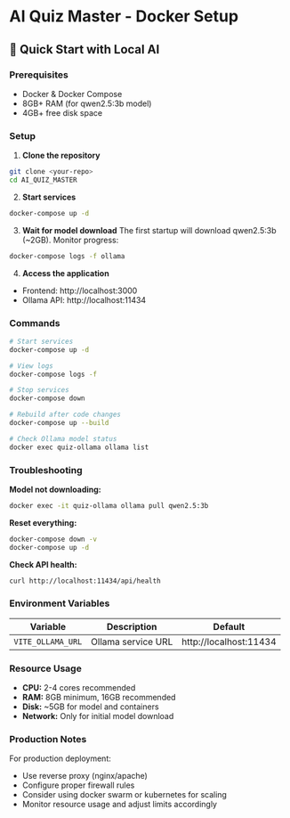 # AI Quiz Master - Docker Setup

## 🚀 Quick Start with Local AI

### Prerequisites
- Docker & Docker Compose
- 8GB+ RAM (for qwen2.5:3b model)
- 4GB+ free disk space

### Setup

1. **Clone the repository**
```bash
git clone <your-repo>
cd AI_QUIZ_MASTER
```

2. **Start services**
```bash
docker-compose up -d
```

3. **Wait for model download**
The first startup will download qwen2.5:3b (~2GB). Monitor progress:
```bash
docker-compose logs -f ollama
```

4. **Access the application**
- Frontend: http://localhost:3000
- Ollama API: http://localhost:11434

### Commands

```bash
# Start services
docker-compose up -d

# View logs
docker-compose logs -f

# Stop services
docker-compose down

# Rebuild after code changes
docker-compose up --build

# Check Ollama model status
docker exec quiz-ollama ollama list
```

### Troubleshooting

**Model not downloading:**
```bash
docker exec -it quiz-ollama ollama pull qwen2.5:3b
```

**Reset everything:**
```bash
docker-compose down -v
docker-compose up -d
```

**Check API health:**
```bash
curl http://localhost:11434/api/health
```

### Environment Variables

| Variable | Description | Default |
|----------|-------------|---------|
| `VITE_OLLAMA_URL` | Ollama service URL | http://localhost:11434 |

### Resource Usage

- **CPU:** 2-4 cores recommended
- **RAM:** 8GB minimum, 16GB recommended  
- **Disk:** ~5GB for model and containers
- **Network:** Only for initial model download

### Production Notes

For production deployment:
- Use reverse proxy (nginx/apache)
- Configure proper firewall rules
- Consider using docker swarm or kubernetes for scaling
- Monitor resource usage and adjust limits accordingly 